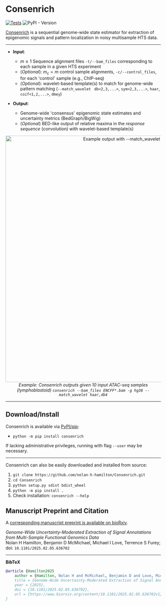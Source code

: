 # Consenrich

[![Tests](https://github.com/nolan-h-hamilton/Consenrich/actions/workflows/Tests.yml/badge.svg?event=workflow_dispatch)](https://github.com/nolan-h-hamilton/Consenrich/actions/workflows/Tests.yml)
![PyPI - Version](https://img.shields.io/pypi/v/consenrich?logo=Python&logoColor=%23FFFFFF&color=%233776AB&link=https%3A%2F%2Fpypi.org%2Fproject%2Fconsenrich%2F)

[Consenrich](https://github.com/nolan-h-hamilton/Consenrich) is a sequential genome-wide state estimator for extraction of epigenomic signals and pattern localization in noisy multisample HTS data.

---

* **Input**:
  * $m \geq 1$ Sequence alignment files `-t/--bam_files` corresponding to each sample in a given HTS experiment
  * (*Optional*): $m_c = m$ control sample alignments, `-c/--control_files`, for each 'control' sample (e.g., ChIP-seq)
  * (*Optional*): wavelet-based template(s) to match for genome-wide pattern matching (`--match_wavelet ` `db<2,3,...>`, `sym<2,3,...>`, `haar`, `coif<1,2,...>`, `dmey`)

* **Output**:
  * Genome-wide 'consensus' epigenomic state estimates and uncertainty metrics (BedGraph/BigWig)
  * (*Optional*) BED-like output of relative maxima in the *response sequence* (convolution) with wavelet-based template(s)

<p align="center">
  <img src="docs/matched.png" alt="Example output with --match_wavelet haar,db4" width="800"/><br/>
  <em>Example: Consenrich outputs given 10 input ATAC-seq samples (lymphoblastoid)
  <code>consenrich --bam_files ENCFF*.bam -g hg38 --match_wavelet haar,db4</code></em>
</p>

---

## Download/Install

Consenrich is available via [PyPI/pip](https://pypi.org/project/consenrich/):

* `python -m pip install consenrich`

If lacking administrative privileges, running with flag `--user` may be necessary.

---

Consenrich can also be easily downloaded and installed from source:

1. `git clone https://github.com/nolan-h-hamilton/Consenrich.git`
2. `cd Consenrich`
3. `python setup.py sdist bdist_wheel`
4. `python -m pip install .`
5. Check installation: `consenrich --help`

## Manuscript Preprint and Citation

A [corresponding manuscript preprint is available on bioRxiv](https://www.biorxiv.org/content/10.1101/2025.02.05.636702v1).

*Genome-Wide Uncertainty-Moderated Extraction of Signal Annotations from Multi-Sample Functional Genomics Data*\
Nolan H Hamilton, Benjamin D McMichael, Michael I Love, Terrence S Furey; doi: `10.1101/2025.02.05.636702`

---

**BibTeX**

```bibtex
@article {Hamilton2025
	author = {Hamilton, Nolan H and McMichael, Benjamin D and Love, Michael I and Furey, Terrence S},
	title = {Genome-Wide Uncertainty-Moderated Extraction of Signal Annotations from Multi-Sample Functional Genomics Data},
	year = {2025},
	doi = {10.1101/2025.02.05.636702},
	url = {https://www.biorxiv.org/content/10.1101/2025.02.05.636702v1},
}
```

